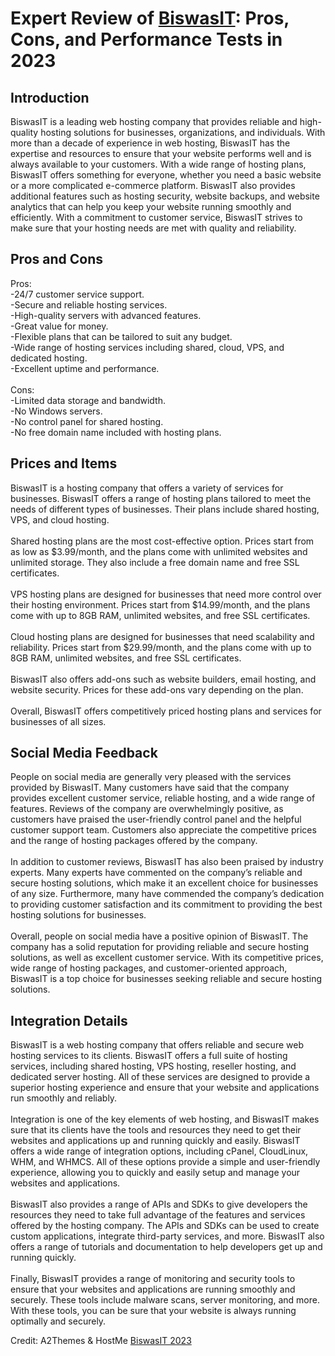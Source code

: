 <h1>Expert Review of <a href="https://a2themes.com/biswasit-reviews">BiswasIT</a>: Pros, Cons, and Performance Tests in 2023</h1>
<h2>Introduction</h2>
BiswasIT is a leading web hosting company that provides reliable and high-quality hosting solutions for businesses, organizations, and individuals. With more than a decade of experience in web hosting, BiswasIT has the expertise and resources to ensure that your website performs well and is always available to your customers. With a wide range of hosting plans, BiswasIT offers something for everyone, whether you need a basic website or a more complicated e-commerce platform. BiswasIT also provides additional features such as hosting security, website backups, and website analytics that can help you keep your website running smoothly and efficiently. With a commitment to customer service, BiswasIT strives to make sure that your hosting needs are met with quality and reliability.
<h2>Pros and Cons</h2>
Pros:<br>-24/7 customer service support.<br>-Secure and reliable hosting services.<br>-High-quality servers with advanced features.<br>-Great value for money.<br>-Flexible plans that can be tailored to suit any budget.<br>-Wide range of hosting services including shared, cloud, VPS, and dedicated hosting.<br>-Excellent uptime and performance.<br><br>Cons:<br>-Limited data storage and bandwidth.<br>-No Windows servers.<br>-No control panel for shared hosting.<br>-No free domain name included with hosting plans.
<h2>Prices and Items</h2>
BiswasIT is a hosting company that offers a variety of services for businesses. BiswasIT offers a range of hosting plans tailored to meet the needs of different types of businesses. Their plans include shared hosting, VPS, and cloud hosting.<br><br>Shared hosting plans are the most cost-effective option. Prices start from as low as $3.99/month, and the plans come with unlimited websites and unlimited storage. They also include a free domain name and free SSL certificates.<br><br>VPS hosting plans are designed for businesses that need more control over their hosting environment. Prices start from $14.99/month, and the plans come with up to 8GB RAM, unlimited websites, and free SSL certificates.<br><br>Cloud hosting plans are designed for businesses that need scalability and reliability. Prices start from $29.99/month, and the plans come with up to 8GB RAM, unlimited websites, and free SSL certificates.<br><br>BiswasIT also offers add-ons such as website builders, email hosting, and website security. Prices for these add-ons vary depending on the plan.<br><br>Overall, BiswasIT offers competitively priced hosting plans and services for businesses of all sizes.
<h2>Social Media Feedback</h2>
People on social media are generally very pleased with the services provided by BiswasIT. Many customers have said that the company provides excellent customer service, reliable hosting, and a wide range of features. Reviews of the company are overwhelmingly positive, as customers have praised the user-friendly control panel and the helpful customer support team. Customers also appreciate the competitive prices and the range of hosting packages offered by the company.<br><br>In addition to customer reviews, BiswasIT has also been praised by industry experts. Many experts have commented on the company’s reliable and secure hosting solutions, which make it an excellent choice for businesses of any size. Furthermore, many have commended the company’s dedication to providing customer satisfaction and its commitment to providing the best hosting solutions for businesses.<br><br>Overall, people on social media have a positive opinion of BiswasIT. The company has a solid reputation for providing reliable and secure hosting solutions, as well as excellent customer service. With its competitive prices, wide range of hosting packages, and customer-oriented approach, BiswasIT is a top choice for businesses seeking reliable and secure hosting solutions.
<h2>Integration Details</h2>
BiswasIT is a web hosting company that offers reliable and secure web hosting services to its clients. BiswasIT offers a full suite of hosting services, including shared hosting, VPS hosting, reseller hosting, and dedicated server hosting. All of these services are designed to provide a superior hosting experience and ensure that your website and applications run smoothly and reliably.<br><br>Integration is one of the key elements of web hosting, and BiswasIT makes sure that its clients have the tools and resources they need to get their websites and applications up and running quickly and easily. BiswasIT offers a wide range of integration options, including cPanel, CloudLinux, WHM, and WHMCS. All of these options provide a simple and user-friendly experience, allowing you to quickly and easily setup and manage your websites and applications.<br><br>BiswasIT also provides a range of APIs and SDKs to give developers the resources they need to take full advantage of the features and services offered by the hosting company. The APIs and SDKs can be used to create custom applications, integrate third-party services, and more. BiswasIT also offers a range of tutorials and documentation to help developers get up and running quickly.<br><br>Finally, BiswasIT provides a range of monitoring and security tools to ensure that your websites and applications are running smoothly and securely. These tools include malware scans, server monitoring, and more. With these tools, you can be sure that your website is always running optimally and securely.
<p>Credit: A2Themes & HostMe <a href="https://a2themes.com/biswasit-reviews">BiswasIT 2023</a></p>